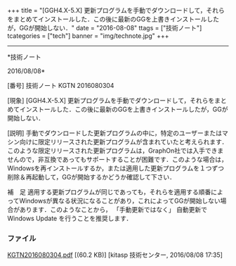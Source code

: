 ﻿+++
title = "[GGH4.X-5.X] 更新プログラムを手動でダウンロードして，それらをまとめてインストールした．この後に最新のGGを上書きインストールしたが，GGが開始しない．"
date = "2016-08-08"
ttags = ["技術ノート"]
tcategories = ["tech"]
banner = "img/technote.jpg"
+++

-----------------------------------------------------------------------------------------------------------------------------

*技術ノート

2016/08/08*


[番号]
技術ノート KGTN 2016080304

[現象]
[GGH4.X-5.X]
更新プログラムを手動でダウンロードして，それらをまとめてインストールした．この後に最新のGGを上書きインストールしたが，GGが開始しない．

[説明]
手動でダウンロードした更新プログラムの中に，特定のユーザーまたはマシン向けに限定リリースされた更新プログラムが含まれていたと考えられます．このような限定リリースされた更新プログラムは，GraphOn社では入手できませんので，非互換であってもサポートすることが困難です．このような場合は，Windowsを再インストールするか，または適用した更新プログラムを１つずつ削除＆再起動して，GGが開始するかどうか確認して下さい．

補　足
適用する更新プログラムが同じであっても，それらを適用する順番によってWindowsが異なる状況になることがあり，これによってGGが開始しない場合があります．このようなことから，
「手動更新ではなく」 自動更新で Windows Update を行うことを推奨します．


### ファイル

 
 


[KGTN2016080304.pdf](http://techreport.kitasp.net/attachments/download/2911/KGTN2016080304.pdf)
 [(60.2 KB)] [kitasp 技術センター, 2016/08/08
17:35]


 


 

